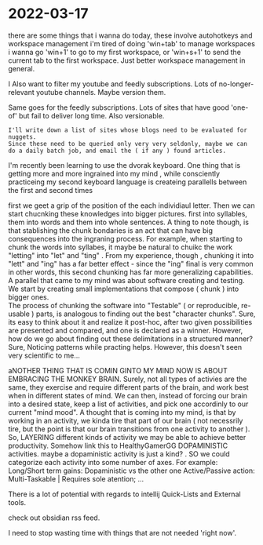 # 2022-03-17



there are some things that i wanna do today,
these involve autohotkeys and workspace management
i'm tired of doing 'win+tab' to manage workspaces
i wanna go 'win+1' to go to my first workspace, 
or 'win+s+1' to send the current tab to the first workspace.
Just better workspace management in general.


I Also want to filter my youtube and feedly subscriptions.
Lots of no-longer-relevant youtube channels. Maybe version them.

Same goes for the feedly subscriptions. Lots of sites that have good 'one-of' but fail to deliver long time.  Also versionable.

    I'll write down a list of sites whose blogs need to be evaluated for nuggets.
    Since these need to be queried only very very seldonly, maybe we can do a daily batch job, and email the ( if any ) found articles.

I'm recently been learning to use the dvorak keyboard. 
One thing that is getting more and more ingrained into my mind , while consciently practiceing my second keyboard language is createing parallells between the first and second times

first we geet a grip of the position of the each individiaul letter. 
Then we can start chucnking these knowledges into bigger pictures.
first into syllables, them into words and them into whole sentences. 
A thing to note though, is that stablishing the chunk bondaries is an act that can have big consequences into the ingraning process. 
For example, when starting to chunk the words into syllabes, it maybe be natural to chuikc the work "letting" into "let" and "ting" . From my experience, though , chunking it into "lett" and "ing" has a far better effect - since the "ing" final is very common in other words, this second chunking has far more generalizing capabilities. 
A parallel that came to my mind was about software creating and testing. 
We start by creating small implementations that compose ( chunk ) into bigger ones.   
The process of chunking the software into "Testable" ( or reproducible, re-usable ) parts, is analogous to finding out the best "character chunks".
Sure, its easy to think about it and realize it post-hoc, after two given possibilities are presented and compared, and one is declared as a winner. 
However, how do we go about finding out these delimitations in a structured manner? 
Sure, Noticing patterns while practing helps. However, this doesn't seen very scientific to me...


aNOTHER THING THAT IS COMIN GINTO MY MIND NOW IS ABOUT EMBRACING THE MONKEY BRAIN. 
Surely, not all types of activies are the same, they exercise and require different parts of the brain, and work best when in different states of mind. 
We can then, instead of forcing our brain into a desired state, keep a list of activities, and pick one accordinly to our current "mind mood". 
A thought that is coming into my mind, is that by working in an activity, we kinda tire that part of our brain ( not necessrily tire, but the point is that our brain transitions from one activity to another ). So, LAYERING different kinds of activity we may be able to achieve better productivity.
    Somehow link this to  HealthyGamerGG DOPAMINISTIC activities. 
    maybe a dopaministic activity is just a kind? 
        . SO we could categorize each activity into some number of axes. For example:
            Long/Short term gains: Dopaministic vs the other one
            Active/Passive action:
            Multi-Taskable | Requires sole atention; 
            ... 



There is a lot of potential with regards to intellij Quick-Lists and External tools.

check out obsidian rss feed.

I need to stop wasting time with things that are not needed 'right now'.

